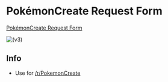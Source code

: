 # PokémonCreate Request Form

[PokémonCreate Request Form](https://nuotsu.github.io/PokeCreate-Form)

![(v3)](https://i.imgur.com/7FeZ1oA.png)

## Info
- Use for [/r/PokemonCreate](https://www.reddit.com/r/PokemonCreate/)
